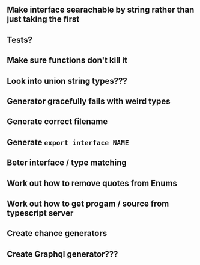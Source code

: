 ## Make interface searachable by string rather than just taking the first
## Tests?
## Make sure functions don't kill it
## Look into union string types???
## Generator gracefully fails with weird types
## Generate correct filename
## Generate `export interface NAME`
## Beter interface / type matching
## Work out how to remove quotes from Enums
## Work out how to get progam / source from typescript server
## Create chance generators
## Create Graphql generator???
